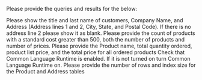 Please provide the queries and results for the below:

Please show the title and last name of customers, Company Name, and Address (Address lines 1 and 2, City, State, and Postal Code). If there is no address line 2 please show it as blank.
Please provide the count of products with a standard cost greater than 500, both the number of products and number of prices.
Please provide the Product name, total quantity ordered, product list price, and the total price for all ordered products
Check that Common Language Runtime is enabled. If it is not turned on turn Common Language Runtime on.
Please provide the number of rows and index size for the Product and Address tables

